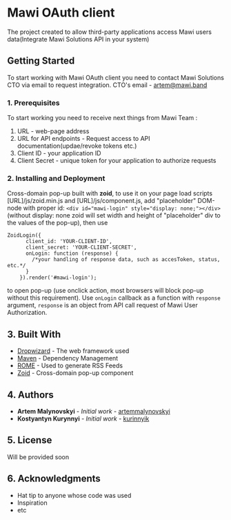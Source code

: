 # Mawi OAuth client

The project created to allow third-party applications access Mawi users data(Integrate Mawi Solutions API in your system)

## Getting Started

To start working with Mawi OAuth client you need to contact Mawi Solutions CTO via email to request integration. CTO's email - artem@mawi.band

### 1. Prerequisites

To start working you need to receive next things from Mawi Team :
1) URL - web-page address
2) URL for API endpoints - Request access to API documentation(updae/revoke tokens etc.)
3) Client ID - your application ID
4) Client Secret - unique token for your application to authorize requests

### 2. Installing and Deployment

Cross-domain pop-up built with **zoid**, to use it on your page load scripts [URL]/js/zoid.min.js and [URL]/js/component.js,
add "placeholder" DOM-node with proper id: ```<div id="mawi-login" style="display: none;"></div>``` (without display: none zoid will set width and height of "placeholder" div to the values of the pop-up), then use   
```
ZoidLogin({
      client_id: 'YOUR-CLIENT-ID',
      client_secret: 'YOUR-CLIENT-SECRET',
      onLogin: function (response) {
        /*your handling of response data, such as accesToken, status, etc.*/
      }
    }).render('#mawi-login');
```
to open pop-up (use onclick action, most browsers will block pop-up without this requirement).
Use ```onLogin``` callback as a function with ```response``` argument, ```response``` is an object from API call request of Mawi User Authorization. 

## 3. Built With

* [Dropwizard](http://www.dropwizard.io/1.0.2/docs/) - The web framework used
* [Maven](https://maven.apache.org/) - Dependency Management
* [ROME](https://rometools.github.io/rome/) - Used to generate RSS Feeds
* [Zoid](https://github.com/krakenjs/zoid) - Cross-domain pop-up component

## 4. Authors

* **Artem Malynovskyi** - *Initial work* - [artemmalynovskyi](https://github.com/artemmalynovskyi)
* **Kostyantyn Kurynnyi** - *Initial work* - [kurinnyik](https://github.com/kurinnyik)


## 5. License

Will be provided soon

## 6. Acknowledgments

* Hat tip to anyone whose code was used
* Inspiration
* etc
